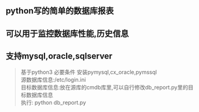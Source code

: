 ## python写的简单的数据库报表
## 可以用于监控数据库性能,历史信息
## 支持mysql,oracle,sqlserver
> 基于python3
> 必要条件 安装pymysql,cx_oracle,pymssql<br>
> 源数据库信息:/etc/login.ini<br>
> 目标数据库信息:放在源库的cmdb库里,可以自行修改db_report.py里的目标数据库信息<br>
> 执行: python db_report.py<br>
